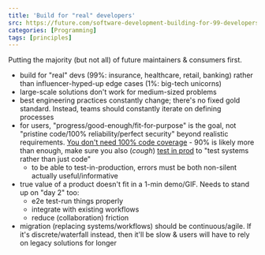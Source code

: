 ```yaml
---
title: 'Build for "real" developers'
src: https://future.com/software-development-building-for-99-developers
categories: [Programming]
tags: [principles]
---
```


Putting the majority (but not all) of future maintainers & consumers first.

- build for "real" devs (99%: insurance, healthcare, retail, banking) rather than influencer-hyped-up edge cases (1%: big-tech unicorns)
- large-scale solutions don't work for medium-sized problems
- best engineering practices constantly change; there's no fixed gold standard. Instead, teams should constantly iterate on defining processes
- for users, "progress/good-enough/fit-for-purpose" is the goal, not "pristine code/100% reliability/perfect security" beyond realistic requirements. [You don't need 100% code coverage](https://testing.googleblog.com/2020/08/code-coverage-best-practices.html) - 90% is likely more than enough, make sure you also (*cough*) [test in prod](https://increment.com/testing/i-test-in-production) to "test systems rather than just code"
  + to be able to test-in-production, errors must be both non-silent actually useful/informative
- true value of a product doesn't fit in a 1-min demo/GIF. Needs to stand up on "day 2" too:
  + e2e test-run things properly
  + integrate with existing workflows
  + reduce (collaboration) friction
- migration (replacing systems/workflows) should be continuous/agile. If it's discrete/waterfall instead, then it'll be slow & users will have to rely on legacy solutions for longer
